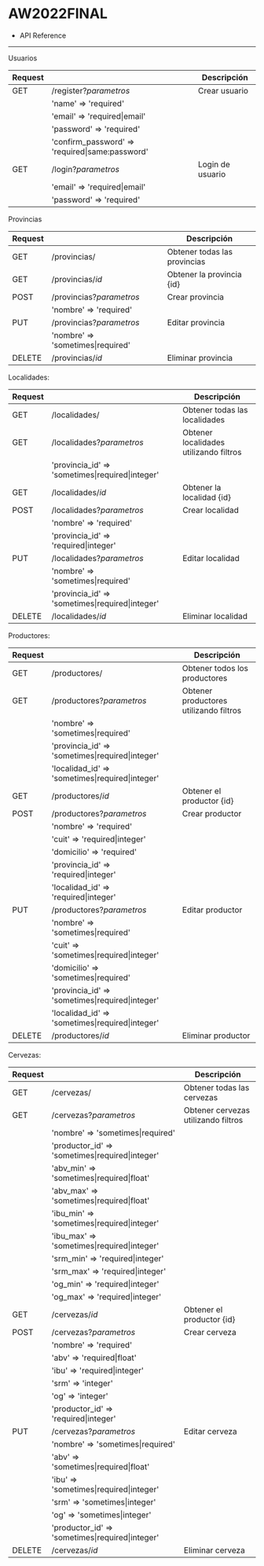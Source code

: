 # AW2022FINAL

- API Reference
---------------

Usuarios

| Request |   | Descripción |
| ------- | - | ----------- |
| GET | /register?_parametros_ | Crear usuario |
| | 'name' => 'required' | |
| | 'email' => 'required\|email' | |
| | 'password' => 'required' | |
| | 'confirm_password' => 'required\|same:password' | |
| GET | /login?_parametros_ | Login de usuario |
| | 'email' => 'required\|email' | |
| | 'password' => 'required' | |

Provincias

| Request |   | Descripción |
| ------- | - | ----------- |
| GET | /provincias/ | Obtener todas las provincias |
| GET | /provincias/_id_ | Obtener la provincia {id} |
| POST | /provincias?_parametros_ | Crear provincia |
| | 'nombre' => 'required' | |
| PUT | /provincias?_parametros_ | Editar provincia |
| | 'nombre' => 'sometimes\|required' | |
| DELETE | /provincias/_id_ | Eliminar provincia |


Localidades:

| Request |   | Descripción |
| ------- | - | ----------- |
| GET | /localidades/ | Obtener todas las localidades |
| GET | /localidades?_parametros_ | Obtener localidades utilizando filtros |
| | 'provincia_id' => 'sometimes\|required\|integer' |
| GET | /localidades/_id_ | Obtener la localidad {id} |
| POST | /localidades?_parametros_ | Crear localidad |
| | 'nombre' => 'required' | |
| | 'provincia_id' => 'required\|integer' | |
| PUT | /localidades?_parametros_ | Editar localidad |
| | 'nombre' => 'sometimes\|required' | |
| | 'provincia_id' => 'sometimes\|required\|integer' | |
| DELETE | /localidades/_id_ | Eliminar localidad |


Productores:

| Request |   | Descripción |
| ------- | - | ----------- |
| GET | /productores/ | Obtener todos los productores |
| GET | /productores?_parametros_ | Obtener productores utilizando filtros |
| | 'nombre' => 'sometimes\|required' |
| | 'provincia_id' => 'sometimes\|required\|integer' |
| | 'localidad_id' => 'sometimes\|required\|integer' |
| GET | /productores/_id_ | Obtener el productor {id} |
| POST | /productores?_parametros_ | Crear productor |
| | 'nombre' => 'required' | |
| | 'cuit' => 'required\|integer' | |
| | 'domicilio' => 'required' | |
| | 'provincia_id' => 'required\|integer' | |
| | 'localidad_id' => 'required\|integer' | |
| PUT | /productores?_parametros_ | Editar productor |
| | 'nombre' => 'sometimes\|required' |
| | 'cuit' => 'sometimes\|required\|integer' |
| | 'domicilio' => 'sometimes\|required' |
| | 'provincia_id' => 'sometimes\|required\|integer' |
| | 'localidad_id' => 'sometimes\|required\|integer' |
| DELETE | /productores/_id_ | Eliminar productor |

Cervezas:

| Request |   | Descripción |
| ------- | - | ----------- |
| GET | /cervezas/ | Obtener todas las cervezas |
| GET | /cervezas?_parametros_ | Obtener cervezas utilizando filtros |
| | 'nombre' => 'sometimes\|required' |
| | 'productor_id' => 'sometimes\|required\|integer' |
| | 'abv_min' => 'sometimes\|required\|float' |
| | 'abv_max' => 'sometimes\|required\|float' |
| | 'ibu_min' => 'sometimes\|required\|integer' |
| | 'ibu_max' => 'sometimes\|required\|integer' |
| | 'srm_min' => 'required\|integer' |
| | 'srm_max' => 'required\|integer' |
| | 'og_min' => 'required\|integer' |
| | 'og_max' => 'required\|integer' |
| GET | /cervezas/_id_ | Obtener el productor {id} |
| POST | /cervezas?_parametros_ | Crear cerveza |
| | 'nombre' => 'required' | |
| | 'abv' => 'required\|float' | |
| | 'ibu' => 'required\|integer' | |
| | 'srm' => 'integer' | |
| | 'og' => 'integer' | |
| | 'productor_id' => 'required\|integer' | |
| PUT | /cervezas?_parametros_ | Editar cerveza |
| | 'nombre' => 'sometimes\|required' | |
| | 'abv' => 'sometimes\|required\|float' | |
| | 'ibu' => 'sometimes\|required\|integer' | |
| | 'srm' => 'sometimes\|integer' | |
| | 'og' => 'sometimes\|integer' | |
| | 'productor_id' => 'sometimes\|required\|integer' | |
| DELETE | /cervezas/_id_ | Eliminar cerveza |